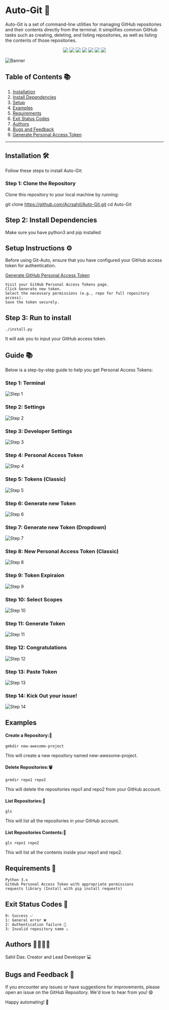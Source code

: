 # Auto-Git 🚀

Auto-Git is a set of command-line utilities for managing GitHub repositories and their contents directly from the terminal. It simplifies common GitHub tasks such as creating, deleting, and listing repositories, as well as listing the contents of those repositories.


<p align="center">
  <a href="https://github.com/Acrsahil/Auto-Git/graphs/contributors"><img src="https://img.shields.io/github/contributors/Acrsahil/Auto-Git?style=for-the-badge" /></a>
  <a href="https://github.com/Acrsahil/Auto-Git/stargazers"><img src="https://img.shields.io/github/stars/Acrsahil/Auto-Git?style=for-the-badge" /></a>
  <a href="https://github.com/Acrsahil/Auto-Git/forks"><img src="https://img.shields.io/github/forks/Acrsahil/Auto-Git?style=for-the-badge&color=gold" /></a>
  <a href="https://github.com/Acrsahil/Auto-Git/blob/main/LICENSE"><img src="https://img.shields.io/github/license/Acrsahil/Auto-Git?style=for-the-badge&color=purple" /></a>
  <a href="https://www.python.org/"><img src="https://img.shields.io/badge/Python-47%25-blue?style=for-the-badge" /></a>
  <a href="https://www.gnu.org/"><img src="https://img.shields.io/badge/Bash-27%25-green?style=for-the-badge&color=green" /></a>
  <a href="https://man.openbsd.org/roff.7"><img src="https://img.shields.io/badge/Roff-25%25-yellow?style=for-the-badge&color=teal" /></a>
</p>


![Banner](guide/banner.png)

## Table of Contents 📚

1. [Installation](#installation-%EF%B8%8F)
2. [Install Dependencies](#step-2-install-dependencies)
3. [Setup](#step-3-run-to-install)
4. [Examples](#examples)
5. [Requirements](#requirements-)
6. [Exit Status Codes](#exit-status-codes-)
7. [Authors](#authors-)
8. [Bugs and Feedback](#bugs-and-feedback-)
9. [Generate Personal Access Token](#guide-)

---



## Installation 🛠

Follow these steps to install Auto-Git:

### Step 1: Clone the Repository

Clone this repository to your local machine by running:

git clone https://github.com/Acrsahil/Auto-Git.git
cd Auto-Git

## Step 2: Install Dependencies

Make sure you have python3 and pip installed

## Setup Instructions ⚙️

Before using Git-Auto, ensure that you have configured your GitHub access token for authentication.

 [Generate GitHub Personal Access Token](#guide-)

    Visit your GitHub Personal Access Tokens page.
    Click Generate new token.
    Select the necessary permissions (e.g., repo for full repository access).
    Save the token securely.

## Step 3: Run to install

    ./install.py


It will ask you to input your GitHub access token.

## Guide 📚

Below is a step-by-step guide to help you get Personal Access Tokens:

### Step 1: Terminal
![Step 1](guide/1.png)

### Step 2: Settings
![Step 2](guide/2.png)

### Step 3: Developer Settings
![Step 3](guide/3.png)

### Step 4: Personal Access Token
![Step 4](guide/4.png)

### Step 5: Tokens (Classic)
![Step 5](guide/5.png)

### Step 6: Generate new Token
![Step 6](guide/6.png)

### Step 7: Generate new Token (Dropdown)
![Step 7](guide/7.png)

### Step 8: New Personal Access Token (Classic)
![Step 8](guide/8.png)

### Step 9: Token Expiraion
![Step 9](guide/9.png)

### Step 10: Select Scopes
![Step 10](guide/10.png)

### Step 11: Generate Token
![Step 11](guide/11.png)

### Step 12: Congratulations
![Step 12](guide/12.png)    

### Step 13: Paste Token
![Step 13](guide/13.png) 

### Step 14: Kick Out your issue!
![Step 14](guide/14.png) 

## Examples

#### Create a Repository:📂

    gmkdir new-awesome-project

This will create a new repository named new-awesome-project.

#### Delete Repositories:🗑

    grmdir repo1 repo2

This will delete the repositories repo1 and repo2 from your GitHub account.

#### List Repositories:📜

    gls

This will list all the repositories in your GitHub account.

#### List Repositories Contents:📁

    gls repo1 repo2

This will list all the contents inside your repo1 and repo2.

## Requirements 📌

    Python 3.x
    GitHub Personal Access Token with appropriate permissions
    requests library (Install with pip install requests)

## Exit Status Codes 🚦

    0: Success ✅
    1: General error ❌
    2: Authentication failure 🔐
    3: Invalid repository name ⚠️



## Authors 👨‍💻👩‍💻

Sahil Das: Creator and Lead Developer 💻

## Bugs and Feedback 🐞

If you encounter any issues or have suggestions for improvements, please open an issue on the GitHub Repository. We'd love to hear from you! 😄

Happy automating! 🚀
